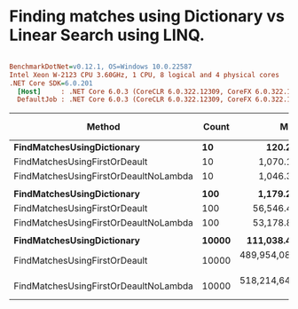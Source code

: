 # Finding matches using Dictionary vs Linear Search using LINQ.

``` ini

BenchmarkDotNet=v0.12.1, OS=Windows 10.0.22587
Intel Xeon W-2123 CPU 3.60GHz, 1 CPU, 8 logical and 4 physical cores
.NET Core SDK=6.0.201
  [Host]     : .NET Core 6.0.3 (CoreCLR 6.0.322.12309, CoreFX 6.0.322.12309), X64 RyuJIT
  DefaultJob : .NET Core 6.0.3 (CoreCLR 6.0.322.12309, CoreFX 6.0.322.12309), X64 RyuJIT


```
|                                Method | Count |             Mean |            Error |           StdDev |           Median |    Ratio | RatioSD |  Gen 0 | Gen 1 | Gen 2 | Allocated |
|-------------------------------------- |------ |-----------------:|-----------------:|-----------------:|-----------------:|---------:|--------:|-------:|------:|------:|----------:|
|            **FindMatchesUsingDictionary** |    **10** |         **120.2 ns** |          **6.38 ns** |         **18.72 ns** |         **119.0 ns** |     **1.00** |    **0.00** |      **-** |     **-** |     **-** |         **-** |
|         FindMatchesUsingFirstOrDeault |    10 |       1,070.1 ns |         43.30 ns |        124.24 ns |       1,036.1 ns |     9.17 |    1.88 | 0.2966 |     - |     - |    1280 B |
| FindMatchesUsingFirstOrDeaultNoLambda |    10 |       1,046.3 ns |         47.27 ns |        138.62 ns |       1,025.0 ns |     8.88 |    1.63 | 0.2403 |     - |     - |    1040 B |
|                                       |       |                  |                  |                  |                  |          |         |        |       |       |           |
|            **FindMatchesUsingDictionary** |   **100** |       **1,179.2 ns** |         **57.45 ns** |        **169.39 ns** |       **1,135.9 ns** |     **1.00** |    **0.00** |      **-** |     **-** |     **-** |         **-** |
|         FindMatchesUsingFirstOrDeault |   100 |      56,546.4 ns |      2,395.07 ns |      7,061.93 ns |      55,823.1 ns |    48.96 |    9.59 | 2.9297 |     - |     - |   12800 B |
| FindMatchesUsingFirstOrDeaultNoLambda |   100 |      53,178.8 ns |      2,565.55 ns |      7,524.31 ns |      53,081.3 ns |    45.73 |    8.04 | 2.3804 |     - |     - |   10400 B |
|                                       |       |                  |                  |                  |                  |          |         |        |       |       |           |
|            **FindMatchesUsingDictionary** | **10000** |     **111,038.4 ns** |      **3,764.98 ns** |     **10,802.45 ns** |     **109,827.7 ns** |     **1.00** |    **0.00** |      **-** |     **-** |     **-** |         **-** |
|         FindMatchesUsingFirstOrDeault | 10000 | 489,954,083.8 ns | 24,096,761.06 ns | 70,671,628.87 ns | 481,828,000.0 ns | 4,449.98 |  757.95 |      - |     - |     - | 1280480 B |
| FindMatchesUsingFirstOrDeaultNoLambda | 10000 | 518,214,645.8 ns | 20,835,330.20 ns | 60,114,691.54 ns | 517,020,550.0 ns | 4,704.07 |  657.71 |      - |     - |     - | 1040480 B |
